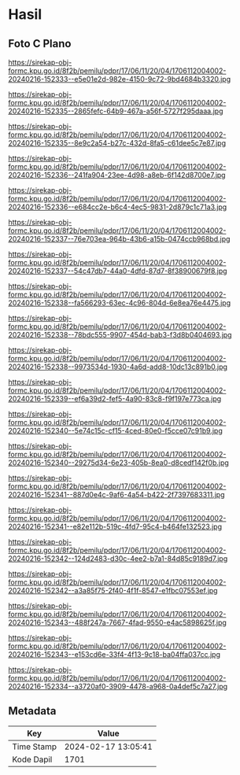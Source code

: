 # Hasil

## Foto C Plano

https://sirekap-obj-formc.kpu.go.id/8f2b/pemilu/pdpr/17/06/11/20/04/1706112004002-20240216-152333--e5e01e2d-982e-4150-9c72-9bd4684b3320.jpg

https://sirekap-obj-formc.kpu.go.id/8f2b/pemilu/pdpr/17/06/11/20/04/1706112004002-20240216-152335--2865fefc-64b9-467a-a56f-5727f295daaa.jpg

https://sirekap-obj-formc.kpu.go.id/8f2b/pemilu/pdpr/17/06/11/20/04/1706112004002-20240216-152335--8e9c2a54-b27c-432d-8fa5-c61dee5c7e87.jpg

https://sirekap-obj-formc.kpu.go.id/8f2b/pemilu/pdpr/17/06/11/20/04/1706112004002-20240216-152336--241fa904-23ee-4d98-a8eb-6f142d8700e7.jpg

https://sirekap-obj-formc.kpu.go.id/8f2b/pemilu/pdpr/17/06/11/20/04/1706112004002-20240216-152336--e684cc2e-b6c4-4ec5-9831-2d879c1c71a3.jpg

https://sirekap-obj-formc.kpu.go.id/8f2b/pemilu/pdpr/17/06/11/20/04/1706112004002-20240216-152337--76e703ea-964b-43b6-a15b-0474ccb968bd.jpg

https://sirekap-obj-formc.kpu.go.id/8f2b/pemilu/pdpr/17/06/11/20/04/1706112004002-20240216-152337--54c47db7-44a0-4dfd-87d7-8f38900679f8.jpg

https://sirekap-obj-formc.kpu.go.id/8f2b/pemilu/pdpr/17/06/11/20/04/1706112004002-20240216-152338--fa566293-63ec-4c96-804d-6e8ea76e4475.jpg

https://sirekap-obj-formc.kpu.go.id/8f2b/pemilu/pdpr/17/06/11/20/04/1706112004002-20240216-152338--78bdc555-9907-454d-bab3-f3d8b0404693.jpg

https://sirekap-obj-formc.kpu.go.id/8f2b/pemilu/pdpr/17/06/11/20/04/1706112004002-20240216-152338--9973534d-1930-4a6d-add8-10dc13c891b0.jpg

https://sirekap-obj-formc.kpu.go.id/8f2b/pemilu/pdpr/17/06/11/20/04/1706112004002-20240216-152339--ef6a39d2-fef5-4a90-83c8-f9f197e773ca.jpg

https://sirekap-obj-formc.kpu.go.id/8f2b/pemilu/pdpr/17/06/11/20/04/1706112004002-20240216-152340--5e74c15c-cf15-4ced-80e0-f5cce07c91b9.jpg

https://sirekap-obj-formc.kpu.go.id/8f2b/pemilu/pdpr/17/06/11/20/04/1706112004002-20240216-152340--29275d34-6e23-405b-8ea0-d8cedf142f0b.jpg

https://sirekap-obj-formc.kpu.go.id/8f2b/pemilu/pdpr/17/06/11/20/04/1706112004002-20240216-152341--887d0e4c-9af6-4a54-b422-2f7397683311.jpg

https://sirekap-obj-formc.kpu.go.id/8f2b/pemilu/pdpr/17/06/11/20/04/1706112004002-20240216-152341--e82e112b-519c-4fd7-95c4-b464fe132523.jpg

https://sirekap-obj-formc.kpu.go.id/8f2b/pemilu/pdpr/17/06/11/20/04/1706112004002-20240216-152342--124d2483-d30c-4ee2-b7a1-84d85c9189d7.jpg

https://sirekap-obj-formc.kpu.go.id/8f2b/pemilu/pdpr/17/06/11/20/04/1706112004002-20240216-152342--a3a85f75-2f40-4f1f-8547-e1fbc07553ef.jpg

https://sirekap-obj-formc.kpu.go.id/8f2b/pemilu/pdpr/17/06/11/20/04/1706112004002-20240216-152343--488f247a-7667-4fad-9550-e4ac5898625f.jpg

https://sirekap-obj-formc.kpu.go.id/8f2b/pemilu/pdpr/17/06/11/20/04/1706112004002-20240216-152343--e153cd6e-33f4-4f13-9c18-ba04ffa037cc.jpg

https://sirekap-obj-formc.kpu.go.id/8f2b/pemilu/pdpr/17/06/11/20/04/1706112004002-20240216-152334--a3720af0-3909-4478-a968-0a4def5c7a27.jpg


## Metadata

| Key        | Value               |
| ---------- | ------------------- |
| Time Stamp | 2024-02-17 13:05:41 |
| Kode Dapil | 1701                |



